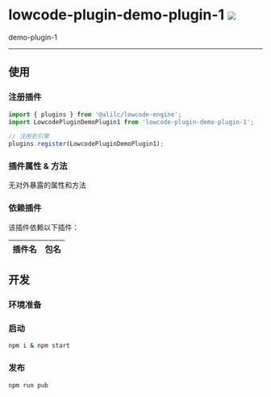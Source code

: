 # lowcode-plugin-demo-plugin-1 [![][npm-image]][npm-url]

demo-plugin-1

---

## 使用

### 注册插件
```jsx
import { plugins } from '@alilc/lowcode-engine';
import LowcodePluginDemoPlugin1 from 'lowcode-plugin-demo-plugin-1';

// 注册到引擎
plugins.register(LowcodePluginDemoPlugin1);
```

### 插件属性 & 方法
无对外暴露的属性和方法

### 依赖插件
该插件依赖以下插件：

| 插件名 | 包名 |
| --- | --- |

## 开发
### 环境准备

### 启动
```sh
npm i & npm start
```

### 发布
```sh
npm run pub
```

[npm-image]: https://img.shields.io/badge/lowcode-plugin-demo-plugin-1
[npm-url]: https://www.npmjs.com/package/lowcode-plugin-demo-plugin-1
